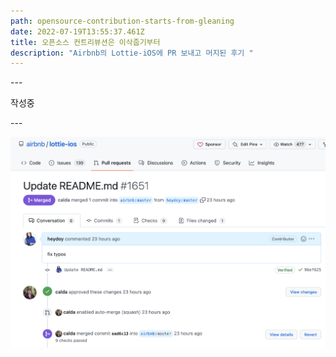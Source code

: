 ```yaml
---
path: opensource-contribution-starts-from-gleaning
date: 2022-07-19T13:55:37.461Z
title: 오픈소스 컨트리뷰션은 이삭줍기부터
description: "Airbnb의 Lottie-iOS에 PR 보내고 머지된 후기 "
---
```

\--- 

작성중

\---

![](../assets/screen-shot-2022-07-18-at-22.58.57.png)